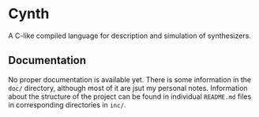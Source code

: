 # Cynth

A C-like compiled language for description and simulation of synthesizers.

## Documentation

No proper documentation is available yet.
There is some information in the `doc/` directory, although most of it are jsut my personal notes.
Information about the structure of the project can be found in individual `README.md` files
in corresponding directories in `inc/`.
